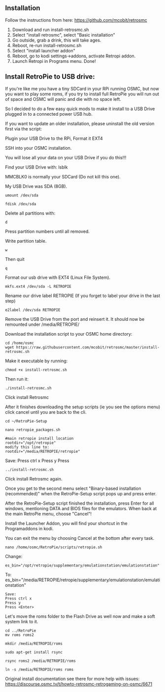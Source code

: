 ## Installation

Follow the instructions from here: https://github.com/mcobit/retrosmc
1. Download and run install-retrosmc.sh
2. Select "install retrosmc", select "Basic installation"
3. Go outside, grab a drink, this will take ages.
4. Reboot, re-run install-retrosmc.sh
5. Select "install launcher addon"
6. Reboot, go to kodi settings->addons, activate Retropi addon.
7. Launch Retropi in Programs menu. Done!

## Install RetroPie to USB drive:

If you're like me you have a tiny SDCard in your RPi running OSMC, but now you want to play some roms, if you try to install full RetroPie you will run out of space and OSMC will panic and die with no space left.
    
So I decided to do a few easy quick mods to make it install to a USB Drive plugged in to a connected power USB hub.
    
If you want to update an older installation, please uninstall the old version first via the script:
    
Plugin your USB Drive to the RPi, Format it EXT4
    
SSH into your OSMC installation.
    
You will lose all your data on your USB Drive if you do this!!!
    
Find your USB Drive with:
    lsblk
    
MMCBLK0 is normally your SDCard (Do not kill this one).
    
My USB Drive was SDA (8GB). 
    
    umount /dev/sda
    
    fdisk /dev/sda

Delete all partitions with:

    d

Press partition numbers until all removed.
    
Write partition table.

    w
    
Then quit

    q
    
Format our usb drive with EXT4 (Linux File System).

    mkfs.ext4 /dev/sda -L RETROPIE
    
Rename our drive label RETROPIE (If you forget to label your drive in the last step)

    e2label /dev/sda RETROPIE
    
Remove the USB Drive from the port and reinsert it. It should now be remounted under /media/RETROPIE/
    
Download the installation script to your OSMC home directory:
    
    cd /home/osmc
    wget https://raw.githubusercontent.com/mcobit/retrosmc/master/install-retrosmc.sh

Make it executable by running:
    
    chmod +x install-retrosmc.sh

Then run it:
    
    ./install-retrosmc.sh
    
Click install Retrosmc 
    
After it finishes downloading the setup scripts (ie you see the options menu) click cancel until you are back to the cli.
    
    cd ~/RetroPie-Setup
    
    nano retropie_packages.sh
    
    #main retropie install location
    rootdir="/opt/retropie"
    modify this line to:
    rootdir="/media/RETROPIE/retropie"
    
Save:
    Press ctrl x
    Press y
    Press <Enter>
    
    
    ../install-retrosmc.sh
    
    
Click install Retrosmc again.
    
Once you get to the second menu select "Binary-based installation (recommended)" when the RetroPie-Setup script pops up and press enter.

After the RetroPie-Setup script finished the installation, press Enter for all windows, mentioning DATA and BIOS files for the emulators. When back at the main RetroPie menu, choose "Cancel"!

Install the Launcher Addon, you will find your shortcut in the Programaddons in kodi.

You can exit the menu by choosing Cancel at the bottom after every task.

    nano /home/osmc/RetroPie/scripts/retropie.sh

Change:

    es_bin="/opt/retropie/supplementary/emulationstation/emulationstation"
To:
    es_bin="/media/RETROPIE/retropie/supplementary/emulationstation/emulationstation"

    Save:
    Press ctrl x
    Press y
    Press <Enter>

Let's move the roms folder to the Flash Drive as well now and make a soft system link to it.
    
    cd ../RetroPie
    mv roms roms2
    
    mkdir /media/RETROPIE/roms
    
    sudo apt-get install rsync
    
    rsync roms2 /media/RETROPIE/roms
    
    ln -s /media/RETROPIE/roms roms

Original install documentation see there for more help with issues: https://discourse.osmc.tv/t/howto-retrosmc-retrogaming-on-osmc/6671